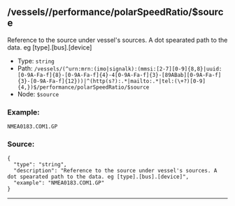 ## /vessels/<RegExp>/performance/polarSpeedRatio/$source

Reference to the source under vessel's sources. A dot spearated path to the data. eg [type].[bus].[device]

* Type: `string`
* Path: `/vessels/(^urn:mrn:(imo|signalk):(mmsi:[2-7][0-9]{8,8}|uuid:[0-9A-Fa-f]{8}-[0-9A-Fa-f]{4}-4[0-9A-Fa-f]{3}-[89ABab][0-9A-Fa-f]{3}-[0-9A-Fa-f]{12}))|^(http(s?):.*|mailto:.*|tel:(\+?)[0-9]{4,})$/performance/polarSpeedRatio/$source`
* Node: `$source`

### Example:
```
NMEA0183.COM1.GP
```

### Source:
```
{
  "type": "string",
  "description": "Reference to the source under vessel's sources. A dot spearated path to the data. eg [type].[bus].[device]",
  "example": "NMEA0183.COM1.GP"
}
```

---
